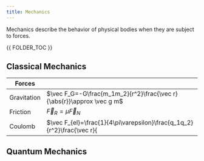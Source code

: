 ```yaml
---
title: Mechanics
---
```


Mechanics describe the behavior of physical bodies when they are subject to forces.


{{ FOLDER_TOC }}

## Classical Mechanics


| Forces | |
|-----|----|
| Gravitation | $\vec F_G=-G\frac{m_1m_2}{r^2}\frac{\vec r}{\abs{r}}\approx \vec g m$ |
| Friction | $\vec F_R=\mu \vec F_N$ |
| Coulomb | $\vec F_{el}=\frac{1}{4\pi\varepsilon}\frac{q_1q_2}{r^2}\frac{\vec r}{|r|}$ |


<!-- Zentripetalkraft: & \vec F_{Z}=-m\frac{v^2}{r}\frac{\vec r}{|r|}=-m\omega^2r\frac{\vec r}{|r|}   \
 -->

## Quantum Mechanics




